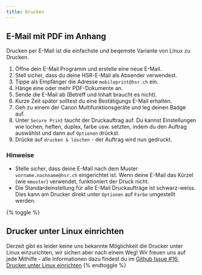 ```yaml
---
title: Drucken
---
```


## E-Mail mit PDF im Anhang

Drucken per E-Mail ist die einfachste und beqemste Variante von Linux zu Drucken.

1. Öffne dein E-Mail Programm und erstelle eine neue E-Mail.
2. Stell sicher, dass du deine HSR-E-Mail als Absender verwendest.
2. Tippe als Empfänger die Adresse `mobileprint@hsr.ch` ein.
3. Hänge eine oder mehr PDF-Dokumente an.
4. Sende die E-Mail ab (Betreff und Inhalt braucht es nicht). <br>
5. Kurze Zeit später solltest du eine Bestätigungs E-Mail erhalten.
6. Geh zu einem der Canon Multifunktionsgeräte und leg deinen Badge auf.
7. Unter `Secure Print` taucht der Druckauftrag auf. Du kannst Einstellungen wie lochen, heften, duplex, farbe usw. setzten, indem du den Auftrag auswählst und dann auf `Optionen` drückst.
8. Drücke auf `drucken & löschen` - der Auftrag wird nun gedruckt.

### Hinweise

* Stelle sicher, dass deine E-Mail nach dem Muster `vorname.nachname@hsr.ch` eingerichtet ist. Wenn deine E-Mail das Kürzel (wie `mmuster`) verwendet, funktioniert der Druck nicht.
* Die Standardeinstellung für alle E-Mail Druckaufträge ist schwarz-weiss. Dies kann am Drucker
direkt unter `Optionen`  auf `Farbe` umgestellt werden.


{% toggle %}
## Drucker unter Linux einrichten

Derzeit gibt es leider keine uns bekannte Möglichkeit die Drucker unter Linux einzurichten, wir
sichen aber nach einem Weg! Wir freuen uns auf jede Mithilfe - alle Informationen dazu findest
du im [Github Issue #16: Drucker unter Linux einrichten](https://github.com/openhsr/altcomphsr.vshsr.ch/issues/16)
{% endtoggle %}

